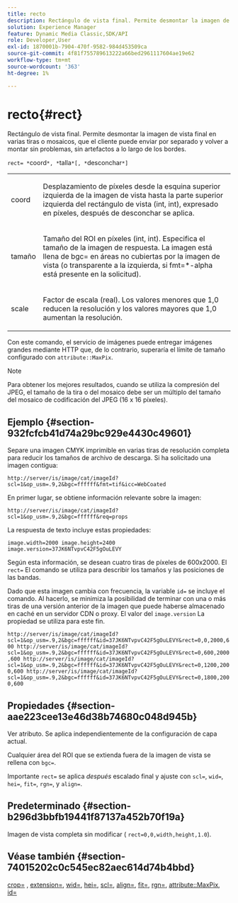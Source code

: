 ```yaml
---
title: recto
description: Rectángulo de vista final. Permite desmontar la imagen de vista final en varias tiras o mosaicos, que el cliente puede enviar por separado y volver a montar sin problemas, sin artefactos a lo largo de los bordes.
solution: Experience Manager
feature: Dynamic Media Classic,SDK/API
role: Developer,User
exl-id: 1870001b-7904-470f-9582-984d453509ca
source-git-commit: 4f81f755789613222a66bed2961117604ae19e62
workflow-type: tm+mt
source-wordcount: '363'
ht-degree: 1%

---
```


# recto{#rect}

Rectángulo de vista final. Permite desmontar la imagen de vista final en varias tiras o mosaicos, que el cliente puede enviar por separado y volver a montar sin problemas, sin artefactos a lo largo de los bordes.

`rect= *`coord`*, *`talla`*[, *`desconchar`*]`

<table id="simpletable_69D112F85FA24EFCA727B398DC8ED699"> 
 <tr class="strow"> 
  <td class="stentry"> <p><span class="varname"> coord</span> </p> </td> 
  <td class="stentry"> <p>Desplazamiento de píxeles desde la esquina superior izquierda de la imagen de vista hasta la parte superior izquierda del rectángulo de vista (int, int), expresado en píxeles, después de <span class="varname"> desconchar</span> se aplica. </p></td> 
 </tr> 
 <tr class="strow"> 
  <td class="stentry"> <p><span class="varname"> tamaño</span> </p></td> 
  <td class="stentry"> <p>Tamaño del ROI en píxeles (int, int). Especifica el tamaño de la imagen de respuesta. La imagen está llena de <span class="codeph"> bgc=</span> en áreas no cubiertas por la imagen de vista (o transparente a la izquierda, si <span class="codeph"> fmt=*-alpha</span> está presente en la solicitud). </p></td> 
 </tr> 
 <tr class="strow"> 
  <td class="stentry"> <p><span class="varname"> scale</span> </p></td> 
  <td class="stentry"> <p>Factor de escala (real). Los valores menores que 1,0 reducen la resolución y los valores mayores que 1,0 aumentan la resolución. </p></td> 
 </tr> 
</table>

Con este comando, el servicio de imágenes puede entregar imágenes grandes mediante HTTP que, de lo contrario, superaría el límite de tamaño configurado con `attribute::MaxPix`.

>[!NOTE]
>
>Para obtener los mejores resultados, cuando se utiliza la compresión del JPEG, el tamaño de la tira o del mosaico debe ser un múltiplo del tamaño del mosaico de codificación del JPEG (16 x 16 píxeles).

## Ejemplo {#section-932fcfcb41d74a29bc929e4430c49601}

Separe una imagen CMYK imprimible en varias tiras de resolución completa para reducir los tamaños de archivo de descarga. Si ha solicitado una imagen contigua:

`http://server/is/image/cat/imageId?scl=1&op_usm=.9,2&bgc=ffffff&fmt=tif&icc=WebCoated`

En primer lugar, se obtiene información relevante sobre la imagen:

`http://server/is/image/cat/imageId?scl=1&op_usm=.9,2&bgc=ffffff&req=props`

La respuesta de texto incluye estas propiedades:

`image.width=2000 image.height=2400 image.version=37JK6NTvpvC42F5gOuLEVY`

Según esta información, se desean cuatro tiras de píxeles de 600x2000. El `rect=` El comando se utiliza para describir los tamaños y las posiciones de las bandas.

Dado que esta imagen cambia con frecuencia, la variable `id=` se incluye el comando. Al hacerlo, se minimiza la posibilidad de terminar con una o más tiras de una versión anterior de la imagen que puede haberse almacenado en caché en un servidor CDN o proxy. El valor del `image.version` La propiedad se utiliza para este fin.

`http://server/is/image/cat/imageId?scl=1&op_usm=.9,2&bgc=ffffff&id=37JK6NTvpvC42F5gOuLEVY&rect=0,0,2000,600 http://server/is/image/cat/imageId?scl=1&op_usm=.9,2&bgc=ffffff&id=37JK6NTvpvC42F5gOuLEVY&rect=0,600,2000,600 http://server/is/image/cat/imageId?scl=1&op_usm=.9,2&bgc=ffffff&id=37JK6NTvpvC42F5gOuLEVY&rect=0,1200,2000,600 http://server/is/image/cat/imageId?scl=1&op_usm=.9,2&bgc=ffffff&id=37JK6NTvpvC42F5gOuLEVY&rect=0,1800,2000,600`

## Propiedades {#section-aae223cee13e46d38b74680c048d945b}

Ver atributo. Se aplica independientemente de la configuración de capa actual.

Cualquier área del ROI que se extienda fuera de la imagen de vista se rellena con `bgc=`.

Importante `rect=` se aplica *después* escalado final y ajuste con `scl=`, `wid=`, `hei=`, `fit=`, `rgn=`, y `align=`.

## Predeterminado {#section-b296d3bbfb19441f87137a452b70f19a}

Imagen de vista completa sin modificar ( `rect=0,0,width,height,1.0`).

## Véase también {#section-74015202c0c545ec82aec614d74b4bbd}

[crop=](../../../../../is-api/http-ref/image-serving-api-ref/c-http-protocol-reference/c-command-reference/r-crop.md#reference-6fd0f6399966446ab4425ce050572eab) , [extension=](../../../../../is-api/http-ref/image-serving-api-ref/c-http-protocol-reference/c-command-reference/r-extend.md#reference-7e9156beb285459d830e2d56782a74ac), [wid=](../../../../../is-api/http-ref/image-serving-api-ref/c-http-protocol-reference/c-command-reference/r-is-http-wid.md#reference-bfeadcb67bf4485f851eb21345527e47), [hei=](../../../../../is-api/http-ref/image-serving-api-ref/c-http-protocol-reference/c-command-reference/r-is-http-hei.md#reference-6d6f556ccc0e4b98a815e8a5c1944a96), [scl=](../../../../../is-api/http-ref/image-serving-api-ref/c-http-protocol-reference/c-command-reference/r-scl.md#reference-b2a74e493d0d407e98fe350551ba3fcc), [align=](../../../../../is-api/http-ref/image-serving-api-ref/c-http-protocol-reference/c-command-reference/r-align.md#reference-b7d6b87c75124d78884f916dd6544bc7), [fit=](../../../../../is-api/http-ref/image-serving-api-ref/c-http-protocol-reference/c-command-reference/r-fit.md#reference-f11bff6d93d143d6b135de3a923bc989), [rgn=](../../../../../is-api/http-ref/image-serving-api-ref/c-http-protocol-reference/c-command-reference/r-rgn.md#reference-daa9b80e0d8c4b1aa67d116b578d592f), [attribute::MaxPix](../../../../../is-api/image-catalog/image-serving-api-ref/c-image-catalog-reference/c-attributes-reference/r-maxpix.md#reference-e167d396ac794079ba8b5e6eb16eeda5), [id=](../../../../../is-api/http-ref/image-serving-api-ref/c-http-protocol-reference/c-command-reference/r-id.md#reference-60661184deb3420998779724244fcfa0)
